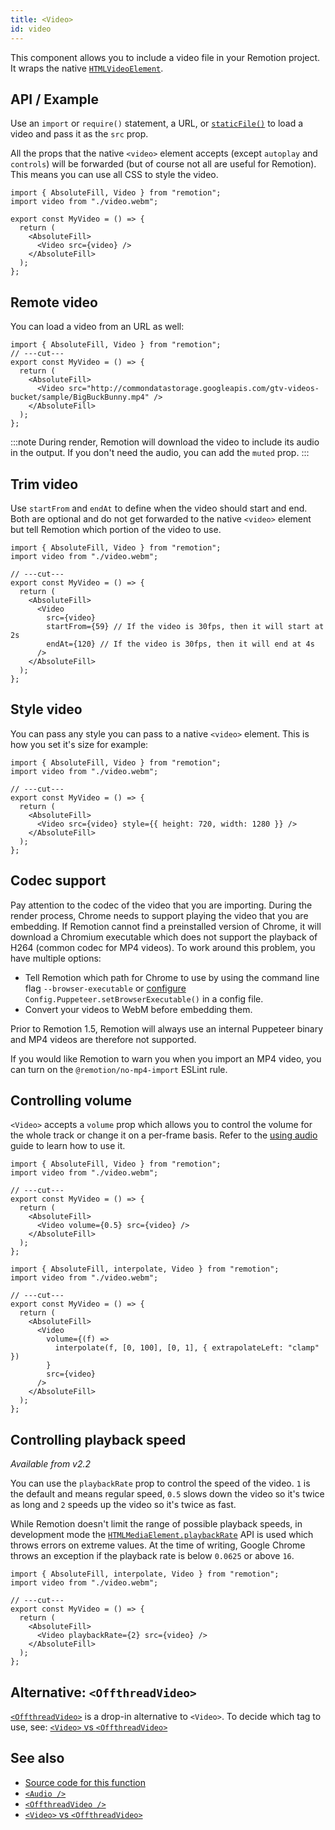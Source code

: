 ```yaml
---
title: <Video>
id: video
---
```


This component allows you to include a video file in your Remotion project. It wraps the native [`HTMLVideoElement`](https://developer.mozilla.org/en-US/docs/Web/API/HTMLVideoElement).

## API / Example

Use an `import` or `require()` statement, a URL, or [`staticFile()`](/docs/staticfile) to load a video and pass it as the `src` prop.

All the props that the native `<video>` element accepts (except `autoplay` and `controls`) will be forwarded (but of course not all are useful for Remotion). This means you can use all CSS to style the video.

```tsx twoslash
import { AbsoluteFill, Video } from "remotion";
import video from "./video.webm";

export const MyVideo = () => {
  return (
    <AbsoluteFill>
      <Video src={video} />
    </AbsoluteFill>
  );
};
```

## Remote video

You can load a video from an URL as well:

```tsx twoslash
import { AbsoluteFill, Video } from "remotion";
// ---cut---
export const MyVideo = () => {
  return (
    <AbsoluteFill>
      <Video src="http://commondatastorage.googleapis.com/gtv-videos-bucket/sample/BigBuckBunny.mp4" />
    </AbsoluteFill>
  );
};
```

:::note
During render, Remotion will download the video to include its audio in the output. If you don't need the audio, you can add the `muted` prop.
:::

## Trim video

Use `startFrom` and `endAt` to define when the video should start and end. Both are optional and do not get forwarded to the native `<video>` element but tell Remotion which portion of the video to use.

```tsx twoslash
import { AbsoluteFill, Video } from "remotion";
import video from "./video.webm";

// ---cut---
export const MyVideo = () => {
  return (
    <AbsoluteFill>
      <Video
        src={video}
        startFrom={59} // If the video is 30fps, then it will start at 2s
        endAt={120} // If the video is 30fps, then it will end at 4s
      />
    </AbsoluteFill>
  );
};
```

## Style video

You can pass any style you can pass to a native `<video>` element. This is how you set it's size for example:

```tsx twoslash
import { AbsoluteFill, Video } from "remotion";
import video from "./video.webm";

// ---cut---
export const MyVideo = () => {
  return (
    <AbsoluteFill>
      <Video src={video} style={{ height: 720, width: 1280 }} />
    </AbsoluteFill>
  );
};
```

## Codec support

Pay attention to the codec of the video that you are importing. During the render process, Chrome needs to support playing the video that you are embedding. If Remotion cannot find a preinstalled version of Chrome, it will download a Chromium executable which does not support the playback of H264 (common codec for MP4 videos). To work around this problem, you have multiple options:

- Tell Remotion which path for Chrome to use by using the command line flag `--browser-executable` or [configure](/docs/config#setbrowserexecutable) `Config.Puppeteer.setBrowserExecutable()` in a config file.
- Convert your videos to WebM before embedding them.

Prior to Remotion 1.5, Remotion will always use an internal Puppeteer binary and MP4 videos are therefore not supported.

If you would like Remotion to warn you when you import an MP4 video, you can turn on the `@remotion/no-mp4-import` ESLint rule.

## Controlling volume

`<Video>` accepts a `volume` prop which allows you to control the volume for the whole track or change it on a per-frame basis. Refer to the [using audio](/docs/using-audio#controlling-volume) guide to learn how to use it.

```tsx twoslash title="Example using static volume"
import { AbsoluteFill, Video } from "remotion";
import video from "./video.webm";

// ---cut---
export const MyVideo = () => {
  return (
    <AbsoluteFill>
      <Video volume={0.5} src={video} />
    </AbsoluteFill>
  );
};
```

```tsx twoslash title="Example of a fade in over 100 frames"
import { AbsoluteFill, interpolate, Video } from "remotion";
import video from "./video.webm";

// ---cut---
export const MyVideo = () => {
  return (
    <AbsoluteFill>
      <Video
        volume={(f) =>
          interpolate(f, [0, 100], [0, 1], { extrapolateLeft: "clamp" })
        }
        src={video}
      />
    </AbsoluteFill>
  );
};
```

## Controlling playback speed

_Available from v2.2_

You can use the `playbackRate` prop to control the speed of the video. `1` is the default and means regular speed, `0.5` slows down the video so it's twice as long and `2` speeds up the video so it's twice as fast.

While Remotion doesn't limit the range of possible playback speeds, in development mode the [`HTMLMediaElement.playbackRate`](https://developer.mozilla.org/en-US/docs/Web/API/HTMLMediaElement/playbackRate) API is used which throws errors on extreme values. At the time of writing, Google Chrome throws an exception if the playback rate is below `0.0625` or above `16`.

```tsx twoslash title="Example of a video playing twice as fast"
import { AbsoluteFill, interpolate, Video } from "remotion";
import video from "./video.webm";

// ---cut---
export const MyVideo = () => {
  return (
    <AbsoluteFill>
      <Video playbackRate={2} src={video} />
    </AbsoluteFill>
  );
};
```

## Alternative: `<OffthreadVideo>`

[`<OffthreadVideo>`](/docs/offthreadvideo) is a drop-in alternative to `<Video>`. To decide which tag to use, see: [`<Video>` vs `<OffthreadVideo>`](/docs/video-vs-offthreadvideo)

## See also

- [Source code for this function](https://github.com/remotion-dev/remotion/blob/main/packages/core/src/video/Video.tsx)
- [`<Audio />`](/docs/audio)
- [`<OffthreadVideo />`](/docs/offthreadvideo)
- [`<Video>` vs `<OffthreadVideo>`](/docs/video-vs-offthreadvideo)
